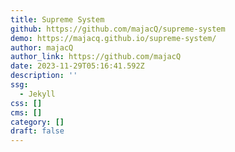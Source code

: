 ```yaml
---
title: Supreme System
github: https://github.com/majacQ/supreme-system
demo: https://majacq.github.io/supreme-system/
author: majacQ
author_link: https://github.com/majacQ
date: 2023-11-29T05:16:41.592Z
description: ''
ssg:
  - Jekyll
css: []
cms: []
category: []
draft: false
---
```

